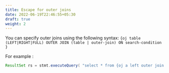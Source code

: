 ```yaml
---
title: Escape for outer joins
date: 2022-06-19T22:46:55+05:30
draft: true
weight: 2
---
```


You can specify outer joins using the following syntax: `{oj table (LEFT|RIGHT|FULL) OUTER JOIN (table | outer-join)
ON search-condition  }`

For example :

```java
ResultSet rs = stmt.executeQuery( "select * from {oj a left outer join b on (a.i=b.i)} ");
```
